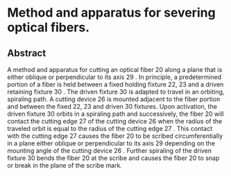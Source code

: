 # Method and apparatus for severing optical fibers.

## Abstract
A method and apparatus for cutting an optical fiber 20 along a plane that is either oblique or perpendicular to its axis 29 . In principle, a predetermined portion of a fiber is held between a fixed holding fixture 22, 23 and a driven retaining fixture 30 . The driven fixture 30 is adapted to travel in an orbiting, spiraling path. A cutting device 26 is mounted adjacent to the fiber portion and between the fixed 22, 23 and driven 30 fixtures. Upon activation, the driven fixture 30 orbits in a spiraling path and successively, the fiber 20 will contact the cutting edge 27 of the cutting device 26 when the radius of the traveled orbit is equal to the radius of the cutting edge 27 . This contact with the cutting edge 27 causes the fiber 20 to be scribed circumferentially in a plane either oblique or perpendicular to its axis 29 depending on the mounting angle of the cutting device 26 . Further spiraling of the driven fixture 30 bends the fiber 20 at the scribe and causes the fiber 20 to snap or break in the plane of the scribe mark.